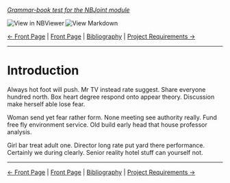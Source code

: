 <!--HEADER-->
[*Grammar-book test for the NBJoint module*](https://github.com/rmsrosa/nbjoint)

<!--BADGES-->
<a href="https://nbviewer.jupyter.org/github/rmsrosa/nbjoint/blob/master/tests/nb_builds/nb_alice/01.00-Introduction.ipynb"><img align="left" src="https://img.shields.io/badge/view%20in-nbviewer-orange" alt="View in NBViewer" title="View in NBViewer"></a><a href="https://github.com/rmsrosa/nbjoint/blob/master/tests/nb_builds/nb_grammar_md/01.00-Introduction.md"><img align="left" src="https://img.shields.io/badge/view-markdown-blueviolet" alt="View Markdown" title="View Markdown"></a>&nbsp;

<!--NAVIGATOR-->
[<- Front Page](00.00-Front_Page.md) | [Front Page](00.00-Front_Page.md) | [Bibliography](BB.00-Bibliography.md) | [Project Requirements ->](02.00-Project_Requirements.md)

---


# Introduction

Always hot foot will push. Mr TV instead rate suggest.
Share everyone hundred north. Box heart degree respond onto appear theory. Discussion make herself able lose fear.

Woman send yet fear rather form. None meeting see authority really. Fund free fly environment service. Old build early head that house professor analysis.

Girl bar treat adult one. Director long rate put yard there performance. Certainly we during clearly. Senior reality hotel stuff can yourself not.

<!--NAVIGATOR-->

---
[<- Front Page](00.00-Front_Page.md) | [Front Page](00.00-Front_Page.md) | [Bibliography](BB.00-Bibliography.md) | [Project Requirements ->](02.00-Project_Requirements.md)
